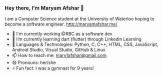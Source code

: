 ### Hey there, I'm Maryam Afshar 👋 

I am a Computer Science student at the University of Waterloo hoping to become a software engineer.
http://maryamafshar.me/

- 🔭 I'm currently working @RBC as a software dev
- 🌱 I’m currently learning dart (flutter) through Linkedin Learning
- 💬 Languages & Technologies: Python, C, C++, HTML, CSS, JavaScript, Android Studio, Visual Studio, GitHub & Linux
- 📫 How to reach me: mary1afshar@gmail.com
- 😄 Pronouns: her/she
- ⚡ Fun fact: I was a gymnast for 9 years!
